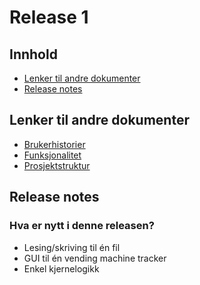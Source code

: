# Release 1 

## Innhold

- [Lenker til andre dokumenter](#lenker-til-andre-dokumenter)
- [Release notes](#release-notes)


## Lenker til andre dokumenter

- [Brukerhistorier](/docs/release1/Brukerhistorier.md)
- [Funksjonalitet](/docs/release1/Funksjonalitet.md)
- [Prosjektstruktur](/docs/release1/Prosjektstruktur.md)

## Release notes

### Hva er nytt i denne releasen?

- Lesing/skriving til én fil
- GUI til én vending machine tracker
- Enkel kjernelogikk 





